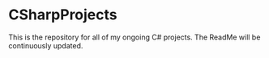 # CSharpProjects
 
 <p>This is the repository for all of my ongoing C# projects. The ReadMe will be continuously updated.
